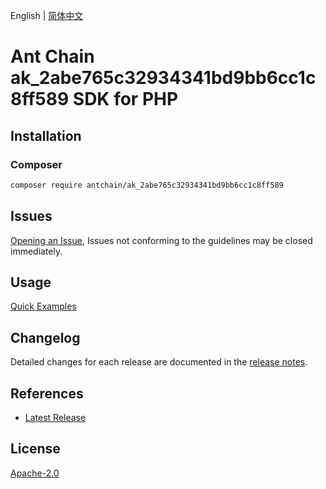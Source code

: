 English | [简体中文](README-CN.md)

# Ant Chain ak_2abe765c32934341bd9bb6cc1c8ff589 SDK for PHP

## Installation

### Composer

```bash
composer require antchain/ak_2abe765c32934341bd9bb6cc1c8ff589
```

## Issues

[Opening an Issue](https://github.com/alipay/antchain-openapi-prod-sdk/issues/new), Issues not conforming to the guidelines may be closed immediately.

## Usage

[Quick Examples](https://github.com/alipay/antchain-openapi-prod-sdk/blob/master/docs/0-Examples-EN.md#quick-examples)

## Changelog

Detailed changes for each release are documented in the [release notes](./ChangeLog.txt).

## References

* [Latest Release](https://github.com/antchain-openapi-sdk-php)

## License

[Apache-2.0](http://www.apache.org/licenses/LICENSE-2.0)
